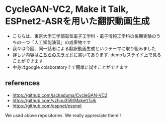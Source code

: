 # CycleGAN-VC2, Make it Talk, ESPnet2-ASRを用いた翻訳動画生成
- こちらは、東京大学工学部電気電子工学科・電子情報工学科の後期実験のうちの一つ「人工知能演習」の成果物です
- 我々は今回、同一話者による翻訳動画生成というテーマに取り組みました
- 詳しい内容は[こちらのスライド](https://docs.google.com/presentation/d/19x3D4mF2lnlS_hGi-JnrOCVlNS9QgH8cxBwck3ulSCs/edit?usp=sharing)に書いてあります. demoもスライド上で見ることができます
- 中身はgoogle colaboratory上で簡単に試すことができます

## references
- https://github.com/jackaduma/CycleGAN-VC2
- https://github.com/yzhou359/MakeItTalk
- https://github.com/espnet/espnet

We used above repositories. We really appreciate them!!
